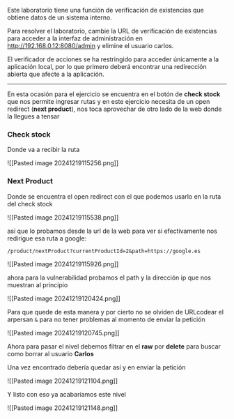 
Este laboratorio tiene una función de verificación de existencias que obtiene datos de un sistema interno.

Para resolver el laboratorio, cambie la URL de verificación de existencias para acceder a la interfaz de administración en http://192.168.0.12:8080/admin y elimine el usuario carlos.

El verificador de acciones se ha restringido para acceder únicamente a la aplicación local, por lo que primero deberá encontrar una redirección abierta que afecte a la aplicación.

----

En esta ocasión para el ejercicio se encuentra en el botón de **check stock** que nos permite ingresar rutas y en este ejercicio necesita de un open redirect  (**next product**), nos toca aprovechar de otro lado de la web donde la llegues a tensar 

### Check stock

Donde va a recibir la ruta 

![[Pasted image 20241219115256.png]]

### Next Product

Donde se encuentra el open redirect con el que podemos usarlo en la ruta del check stock

![[Pasted image 20241219115538.png]]

así que lo probamos desde la url de la web para ver si efectivamente nos redirigue esa ruta a google:

```
/product/nextProduct?currentProductId=2&path=https://google.es
```

![[Pasted image 20241219115926.png]]

ahora para la vulnerabilidad probamos el path y la dirección ip que nos muestran al principio 

![[Pasted image 20241219120424.png]]

Para que quede de esta manera y por cierto no se olviden de URLcodear el arpersan `&` para no tener problemas al momento de enviar la petición 

![[Pasted image 20241219120745.png]]

Ahora para pasar el nivel debemos filtrar en el **raw** por **delete** para buscar como borrar al usuario **Carlos**

Una vez encontrado debería quedar así y en enviar la petición 

![[Pasted image 20241219121104.png]]

Y listo con eso ya acabaríamos este nivel 

![[Pasted image 20241219121148.png]]